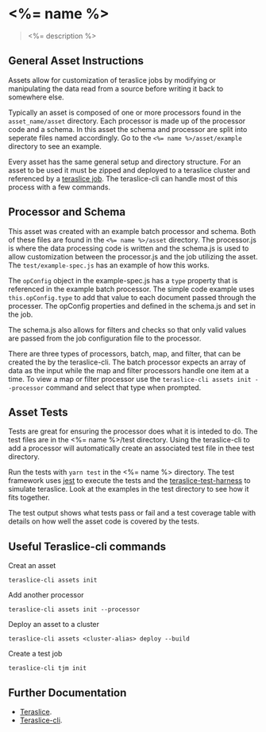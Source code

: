 # <%= name %> 

> <%= description %>

## General Asset Instructions
Assets allow for customization of teraslice jobs by modifying or manipulating the data read from a source before writing it back to somewhere else.

Typically an asset is composed of one or more processors found in the` asset_name/asset` directory.  Each processor is made up of the processor code and a schema.  In this asset the schema and processor are split into seperate files named accordingly.  Go to the `<%= name %>/asset/example` directory to see an example.

Every asset has the same general setup and directory structure.  For an asset to be used it must be zipped and deployed to a teraslice cluster and referenced by a [teraslice job](https://terascope.github.io/teraslice/docs/configuration/ops).  The teraslice-cli can handle most of this process with a few commands.

## Processor and Schema
This asset was created with an example batch processor and schema.  Both of these files are found in the `<%= name %>/asset` directory.  The processor.js is where the data processing code is written and the schema.js is used to allow customization between the processor.js and the job utilizing the asset.  The `test/example-spec.js` has an example of how this works.  

The `opConfig` object in the example-spec.js has a `type` property that is referenced in the example batch processor.  The simple code example uses `this.opConfig.type` to add that value to each document passed through the processer.  The opConfig properties and defined in the schema.js and set in the job.

The schema.js also allows for filters and checks so that only valid values are passed from the job configuration file to the processor.

There are three types of processors, batch, map, and filter, that can be created the by the teraslice-cli.  The batch processor expects an array of data as the input while the map and filter processors handle one item at a time.  To view a map or filter processor use the `teraslice-cli assets init --processor` command and select that type when prompted.

## Asset Tests
Tests are great for ensuring the processor does what it is inteded to do.  The test files are in the <%= name %>/test directory.  Using the teraslice-cli to add a processor will automatically create an associated test file in thee test directory.

Run the tests with `yarn test` in the <%= name %> directory.  The test framework uses [jest](https://jestjs.io/docs/en/getting-started) to execute the tests and the [teraslice-test-harness](https://terascope.github.io/teraslice/docs/packages/teraslice-test-harness/overview) to simulate teraslice. Look at the examples in the test directory to see how it fits together. 

The test output shows what tests pass or fail and a test coverage table with details on how well the asset code is covered by the tests. 

## Useful Teraslice-cli commands
Creat an asset

```
teraslice-cli assets init
```

Add another processor

```
teraslice-cli assets init --processor
```

Deploy an asset to a cluster

```
teraslice-cli assets <cluster-alias> deploy --build
```

Create a test job

```
teraslice-cli tjm init
```

## Further Documentation
* [Teraslice](https://github.com/terascope/teraslice/blob/master/README.md).  
* [Teraslice-cli](https://terascope.github.io/teraslice/docs/packages/teraslice-cli/overview#assets-commands-to-manage-assets-before-using-the-assets-command-add-clusters-via-the-aliases-command).
